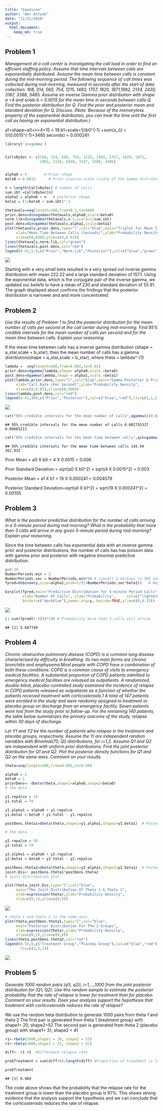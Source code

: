 ```yaml
---
title: "bayesian"
author: "Amr Attyah"
date: "12/31/2018"
output: 
  html_document:
    keep_md: true
---
```




## Problem 1

*Management at a call center is investigating the call load in order to find an efficient staffing policy. Assume that time intervals between calls are exponentially 
distributed. Assume the mean time between calls is constant during the mid-morning period. The following sequence of call times was collected during mid-morning, measured in seconds after the start of data collection: 168, 314, 560, 754, 1215, 1493, 1757, 1820, 1871,1982, 2134, 2430, 3187, 3388, 3485. Assume an inverse Gamma prior distribution with shape a =4 and scale b = 0.0015 for the mean time in seconds between calls Q. Find the posterior distribution for Q. Find the prior and posterior mean and standard deviation for Q. Discuss. (Note: Because of the memoryless property of the exponential distribution, you can treat the time until the first call as having an exponential distribution.)*


a1=shape=a0+n=4+15 = 19
b1=scale=1/(b0^(-1) +sum(x_i)) = 1/(0.0015^(-1)+3485 seconds) = 0.000241


```r
library('invgamma')


CallsBySec <- c(168, 314, 560, 754, 1215, 1493, 1757, 1820, 1871, 
                1982, 2134, 2430, 3187, 3388, 3485)


alpha0 = 4        # Prior shape
beta0 = 0.0015      # Prior inverse-scale (scale of the Gamma distributionf for birth rate)

n = length(CallsBySec) # number of calls
sum.ibt =CallsBySec[n] 
alpha1 = alpha0 + n   # posterior shape
beta1 = (1/beta0 + sum.ibt)^-1

thetavals=seq(length=100,from=0.1,to=600)
prior.dens=dinvgamma(thetavals,alpha0,scale=beta0)
norm.lik=dinvgamma(thetavals,n-1,scale=1/sum.ibt)
post.dens=dinvgamma(thetavals,alpha1,scale=beta1)
plot(thetavals,prior.dens,type="l",col="blue",main="Triplot for Mean Time Between Calls",
     xlab="Mean Time Between Calls (Seconds)",ylab="Probability Density",
     xlim=c(0,600),ylim=c(0,0.01))
lines(thetavals,norm.lik,col="green")
lines(thetavals,post.dens,col="red")
legend(0.01,5.9,c("Prior","Norm Lik","Posterior"),col=c("blue","green","red"),lty=c(1,1,1))
```

![](bayesian_files/figure-html/unnamed-chunk-1-1.png)<!-- -->

Starting with a very small beta resulted in a very spread out  inverse gamma distribution with mean 222.22 and a large standard deviation of 157.1. Using the exponential data, which is the conjugate pair of the inverse gamma, we updated our beliefs to have a mean of 230 and standard deviation of 55.91. The graph displayed about confirms the findings that the posterior distribution is narrower and and more concentrated.

## Problem 2

*Use the results of Problem 1 to find the posterior distribution
for the mean number of calls per second at the call center during mid-morning. Find 95% credible intervals for the mean number of calls per second and for the mean time between calls. 
Explain your reasoning.*


If the mean time between calls has a inverse gamma distribution (shape = a_star,scale = b_star), then the mean number of calls has a gamma distribution(shape = a_star,scale = b_star), where theta = lambda^-(1)


```r
lambda =  seq(length=100,from=0.001,to=0.02)
prior.dens=dgamma(lambda,shape= alpha0,scale =beta0)
post.dens=dgamma(lambda,shape = alpha1,scale =beta1)
plot(lambda,prior.dens,type="l",col="blue",main="Gamma Posterior & Prior Distributions",
     xlab="Call Rate (Per Second)",ylab="Probability Density",
     xlim=c(0,0.02),ylim=c(0,500))
lines(lambda,post.dens,col="red")
legend(0.01,400,c("Prior","Posterior"),col=c("blue","red"),lty=c(1,1,1))
```

![](bayesian_files/figure-html/unnamed-chunk-2-1.png)<!-- -->

```r
cat("95% credible intervals for the mean number of calls",qgamma(c(0.025, 0.975),shape = alpha1,scale =beta1))
```

```
## 95% credible intervals for the mean number of calls 0.002755337 0.00685213
```

```r
cat("95% credible intervals for the mean time between calls",qinvgamma(c(0.025, 0.975),shape = alpha1,scale = beta1))
```

```
## 95% credible intervals for the mean time between calls 145.94 362.932
```


Prior Mean = a0 X b0 = 4 X 0.0015 = 0.006 

Prior Standard Deviation = sqrt(a0 X b0^2) = sqrt(4 X 0.0015^2) = 0.003

Posterior Mean = a1 X b1 = 19 X 0.000241 = 0.004579

Posterior Standard Deviation=sqrt(a1 X b1^2) = sqrt(19 X 0.000241^2) = 0.00105

## Problem 3

*What is the posterior predictive distribution for the number 
of calls arriving in a 5-minute period during mid-morning? 
What is the probability that more than 3 calls will arrive 
in any given 5-minute period during mid-morning? Explain your reasoning.*

Since the time between calls has exponential data with an inverse gamma prior and posterior distributions, the number of calls has has poisson data with gamma prior and posterior with negative binomial predictive distribution.
  

```r
y=0:10
NumberPeriods.min = 5
NumberPeriods.sec = NumberPeriods.min*60 # convert 5 mintues to 300 seconds
fpred=dnbinom(y,size=alpha1,prob=1/(1+NumberPeriods.sec*beta1))   # Negative binomial predictive distribution

barplot(fpred,main="Predictive Distribution for 5-minute Period Calls", 
        xlab="Number Of Calls", ylab="Probability", 	col=c("lightblue"), 
        border=c("darkblue"),names.arg=y, beside=TRUE,ylim=c(0,0.35))
```

![](bayesian_files/figure-html/unnamed-chunk-3-1.png)<!-- -->

```r
(1-sum(fpred[1:4]))*100 # Probability more than 3 calls will arrive
```

```
## [1] 5.687749
```


## Problem 4


*Chronic obstructive pulmonary disease (COPD) is a common lung disease characterized by difficulty in breathing. Its two main forms are chronic bronchitis and emphysema.Most people with COPD have a combination of both these conditions. COPD is a
common cause of visits to emergency medical facilities. A substantial proportion of COPD patients admitted to emergency medical facilities are released as outpatients. A randomized, double-blind, placebo-controlled study examined the incidence of relapse in COPD patients released as outpatients as a function of whether the patients received treatment with corticosteroids.1 A total of 147 patients were enrolled in the study and were randomly assigned to treatment or placebo group on discharge from an emergency facility. Seven patients were lost from the study prior to follow-up. For the remaining
140 patients, the table below summarizes the primary outcome of the study, relapse within 30 days of discharge.*

*Let Y1 and Y2 be the number of patients who relapse in the treatment and placebo groups,
respectively. Assume the Yi are independent random variables with Binomial(70, Qi)
distributions, for i=1,2. Assume Q1 and Q2 are independent with uniform prior
distributions. Find the joint posterior distribution for Q1 and Q2. Plot the posterior
density functions for Q1 and Q2 on the same axes. Comment on your results.*


```r
theta=seq(length=400,from=0.001,to=0.99)

alpha0 = 1
beta0 = 1
priorDens<- dbeta(theta,shape1=alpha0,shape2=beta0)
# The data

y1.repalce = 19    
y1.total = 70    

y1.alpha1 = alpha0 + y1.repalce 
y1.beta1 = beta0 + y1.total - y1.repalce 

postDens.theta1=dbeta(theta,shape1=y1.alpha1,shape2=y1.beta1)  # Posterior

# The data

y2.repalce = 30    
y2.total = 70    

y2.alpha1 = alpha0 + y2.repalce 
y2.beta1 = beta0 + y2.total - y2.repalce 

postDens.theta2=dbeta(theta,shape1=y2.alpha1,shape2=y2.beta1)  # Posterior
joint.Dis<- postDens.theta1*postDens.theta2
# joint distribution plot

plot(theta,joint.Dis,type="l",col="blue",
     main="The Joint Distribution Of Theta 1 & Theta 2",
     xlab=expression(theta),ylab="Probability Density",
     xlim=c(0,1),ylim=c(0,9))
```

![](bayesian_files/figure-html/unnamed-chunk-4-1.png)<!-- -->

```r
# theta 1 and theta 2 in the same axis
plot(theta,postDens.theta1,type="l",col="blue",
     main="Posterior Distribution For The 2 Groups",
     xlab=expression(theta),ylab="Probability Density",
     xlim=c(0,1),ylim=c(0,9))
lines(theta,postDens.theta2,col="red")
legend(0.55,6,c("Treatment Group","Placebo Group"),col=c("blue","red"),
       lty=c(1,1,1))
```

![](bayesian_files/figure-html/unnamed-chunk-4-2.png)<!-- -->


## Problem 5
*Generate 1000 random pairs (q1i, q2i), i=1,...,1000 from the joint posterior distribution for (Q1, Q2). Use this random sample to estimate the posterior probability that the rate of
relapse is lower for treatment than for placebo. Comment on your results. Does your analysis support the hypothesis that treatment with corticosteroids reduces the rate of relapse?*

We use the random beta distribution to generate 1000 pairs from theta 1 and theta 2
The first pair is generated from theta 1 (treatment group) with shape1= 20, shape2=52
The second pair is generated from theta 2 (placebo group) with shape1= 31, shape2 = 41



```r
r1<-rbeta(1000,shape1 = 20, shape2 = 52)
r2<-rbeta(1000,shape1 = 31, shape2 = 41)

diff<- r1-r2  #Difference relapce rate

probTreatment = sum(diff<0)/length(diff) #Proportion of treatment is lowerthan placebo

probTreatment
```

```
## [1] 0.969
```


The code above shows that the probability that the relapse rate for the treatment group is lower than the placebo group is 97%. 
This shows strong evidence that the analysis support the hypothesis and we can conclude that the corticosteroids reduces the rate of relapse. 
